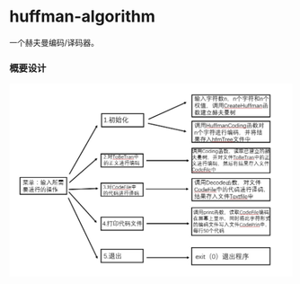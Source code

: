 # huffman-algorithm
一个赫夫曼编码/译码器。

### 概要设计
![Image text](https://github.com/CatcherJin/huffman-algorithm/blob/master/Image/概要设计.jpg)
